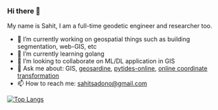 ### Hi there 👋

My name is Sahit, I am a full-time geodetic engineer and researcher too.

- 🔭 I’m currently working on geospatial things such as building segmentation, web-GIS, etc
- 🌱 I’m currently learning golang
- 👯 I’m looking to collaborate on ML/DL application in GIS
- 💬 Ask me about: GIS, [geosardine](https://github.com/sahitono/sahitono), [pytides-online](https://pytides.herokuapp.com), [online coordinate transformation](http://sahitono.space/transformation)
- 📫 How to reach me: sahitsadono@gmail.com

[![Top Langs](https://github-readme-stats.vercel.app/api/top-langs/?username=sahitono&layout=compact&show_icons=true&count_private=true&hide=Mako)](https://github.com/sahitono/github-readme-stats)
